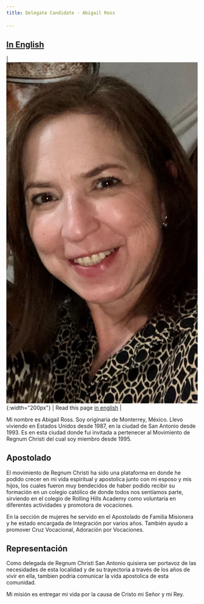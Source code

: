 ```yaml
---
title: Delegate Candidate - Abigail Ross

---
```


## [In English](https://www-rctx-org.translate.goog/convention/candidate-abigail-ross.html?_x_tr_sch=http&_x_tr_sl=es&_x_tr_tl=en&_x_tr_hl=en&_x_tr_pto=wapp)

| ![Abigail Ross](images/abigail-ross.jpeg){:width="200px"} | Read this page [in english](https://www-rctx-org.translate.goog/convention/candidate-abigail-ross.html?_x_tr_sch=http&_x_tr_sl=es&_x_tr_tl=en&_x_tr_hl=en&_x_tr_pto=wapp) |


Mi nombre es Abigail Ross. Soy originaria de Monterrey, México.  Llevo viviendo en Estados Unidos desde 1987, en la ciudad de San Antonio desde 1993.
Es en esta ciudad donde fui invitada a pertenecer al Movimiento de Regnum Christi del cual soy miembro desde 1995. 

## Apostolado
El movimiento de Regnum Christi ha sido una plataforma en donde he podido crecer en mi vida espiritual y apostolica junto con mi esposo y mis hijos, los cuales fueron muy bendecidos de haber podido recibir su formación en un colegio católico de donde todos nos sentíamos parte,
sirviendo en el colegio de Rolling Hills Academy como voluntaria en diferentes actividades y promotora de vocaciones. 

En la sección de mujeres he servido en el Apostolado de Familia Misionera y he estado encargada de  Integración por varios años.
También ayudo a promover Cruz Vocacional, Adoración por Vocaciones. 

## Representación
Como delegada de Regnum Christi San Antonio quisiera ser portavoz de las necesidades de esta localidad y de su trayectoria a través de los años de vivir en ella, tambien podria comunicar la vida apostolica de esta comunidad.

Mi misión es entregar mi vida por la causa de Cristo mi Señor y mi Rey.

